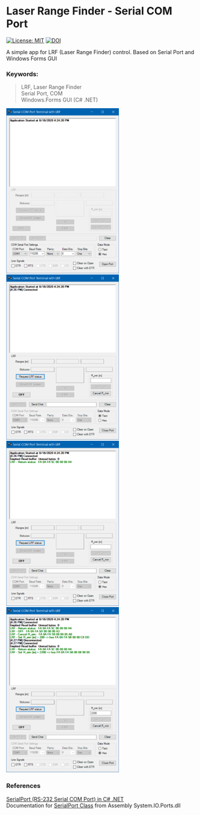 # Laser Range Finder - Serial COM Port  
[![License: MIT](https://img.shields.io/badge/License-MIT-blue.svg)](https://github.com/etfovac/lrf-sp/blob/master/LICENSE)  [![DOI](https://zenodo.org/badge/286789983.svg)](https://zenodo.org/badge/latestdoi/286789983)

 A simple app for LRF (Laser Range Finder) control. Based on Serial Port and Windows Forms GUI

### Keywords:

> LRF,	Laser Range Finder  
> Serial Port, COM  
> Windows.Forms GUI (C# .NET) 

<img src="./graphics/SP_COM_LRF_start.png" alt="SP_COM_LRF_start" width="300" height="440"> <img src="./graphics/SP_COM_LRF_open.png" alt="SP_COM_LRF_open" width="300" height="440"> <img src="./graphics/SP_COM_LRF_status.png" alt="SP_COM_LRF_status" width="300" height="440"> <img src="./graphics/SP_COM_LRF_etc.png" alt="SP_COM_LRF_etc" width="300" height="440">  

### References
<a href="https://blogs.msmvps.com/coad/2005/03/23/serialport-rs-232-serial-com-port-in-c-net/">SerialPort (RS-232 Serial COM Port) in C# .NET</a>  
Documentation for <a href="https://docs.microsoft.com/en-us/dotnet/api/system.io.ports.serialport">SerialPort Class</a> from Assembly System.IO.Ports.dll 
